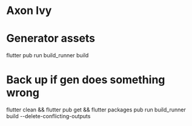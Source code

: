 # Axon Ivy

# Generator assets
  flutter pub run build_runner build
  # Back up if gen does something wrong
  flutter clean && flutter pub get && flutter packages pub run build_runner build --delete-conflicting-outputs